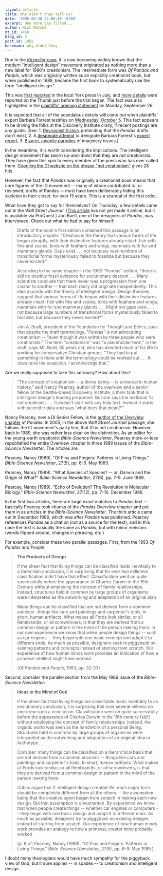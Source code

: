 ```yaml
---
layout: article
title: Why didn't they tell us?
date: '2005-09-30 22:05:19 -0700'
excerpt: One more gap filled...
author: Nick Matzke
mt_id: 1458
blog_id: 2
post_id: 1458
basename: why_didnt_they
---
```

Due to the [_Kitzmiller_ case](http://www.pandasthumb.org/archives/2005/09/waterloo_in_dov.html), it is now becoming widely known that the modern "intelligent design" movement originated as nothing more than a new label for 1980's creationism.  The intermediate form was _Of Pandas and People_, which was originally written as an explicitly creationist book, but when published in 1989, became the first book to systematically use the term "intelligent design."

This was [first reported](/archives/2005/07/creationist-cre.html) in the local York press in July, and [more details](/archives/2005/09/of-pandas-and-p.html) were reported on the Thumb just before the trial began.  The fact was also highlighted in the [plaintiffs' opening statement](http://www2.ncseweb.org/wp/?p=39) on Monday, September 26.  

It is expected that all of the scandalous details will come out when plaintiffs' expert Barbara Forrest testifies on [Wednesday, October 5](http://www.pamd.uscourts.gov/kitzmiller/witness.htm).  This fact appears to be driving the folks at the Discovery Institute crazy, if recent postings are any guide.  (See: 1. [Revisionist history](http://www.discovery.org/scripts/viewDB/index.php?command=view&amp;id=2885&amp;program=CSC%20-%20Scientific%20Research%20and%20Scholarship%20-%20History%20and%20Philosophy%20of%20Science%20-%20MainPage) pretending that the _Pandas_ drafts don't exist, 2. A [desperate attempt](/archives/2005/09/the-dis-dishone.html) to denigrate Barbara Forrest's [expert report](http://www2.ncseweb.org/wp/?page_id=12), 3. [Bizarre, juvenile parodies](http://www.discovery.org/scripts/viewDB/index.php?command=view&amp;id=2901&amp;program=CSC%20-%20Views%20and%20News) of imaginary issues.)  

In the meantime, it is worth considering the implications.  The intelligent design movement has sworn up-and-down that they are _not_ creationists.  They have given this spin to every member of the press who has ever called them.  [Googling the DI website on the phrase "not creationism"](http://www.google.com/search?hl=en&amp;lr=&amp;q=site%3Awww.discovery.org+%22not+creationism%22&amp;btnG=Search) gives 28 hits.  

However, the fact that _Pandas_ was originally a creationist book means that core figures of the ID movement -- many of whom contributed to, or reviewed, drafts of Pandas -- must have been deliberately hiding this skeleton in their closet, for over 15 years.  This is a scandal of the first order.

What have they got to say for themselves?  On Thursday, a few details came out in the _Wall Street Journal_.  ([This article](http://proquest.umi.com/pqdweb?did=903970731&amp;sid=1&amp;Fmt=2&amp;clientId=1566&amp;RQT=309&amp;VName=PQD) has not yet made it online, but it is available via ProQuest.)  Jon Buell, one of the designers of _Pandas_, was interviewed.  Check out what he had to say for himself:

> Drafts of the book's first edition contained this passage in an introductory chapter: "Creation is the theory that various forms of life began abruptly, with their distinctive features already intact: fish with fins and scales, birds with feathers and wings, mammals with fur and mammary glands. Gaps exist . . . not because vast numbers of transitional forms mysteriously failed to fossilize but because they never existed."
> 
> According to the same chapter in the 1993 "Pandas" edition, "there is still no positive fossil evidence for evolutionary descent . . . Many scientists conclude that there never was a progression from one cluster to another -- that each really did originate independently. This idea accords with the theory of intelligent design. Design theories suggest that various forms of life began with their distinctive features already intact: fish with fins and scales, birds with feathers and wings, mammals with fur and mammary glands . . . Might not gaps exist . . . not because large numbers of transitional forms mysteriously failed to fossilize, but because they never existed?"
> 
> Jon A. Buell, president of the Foundation for Thought and Ethics, says that despite the draft terminology, "Pandas" is not advocating creationism -- "even though it was written by three people who were creationists." The term "creationism" was "a placeholder term," in the draft, says Mr. Buell, 65 years old, who has devoted much of his life to working for conservative Christian groups. "They had to put something in there until the terminology could be worked out . . . It does raise the suspicion. I acknowledge that."

Are we really supposed to take this seriously?  How about this?

> "The concept of creationism -- a divine being -- is universal in human history," said Nancy Pearcey, author of the overview and a senior fellow at the Seattle-based Discovery Institute, a think tank that is intelligent design's leading proponent. But she says the textbook "is not creationist . . . It doesn't start with any holy text. Instead it starts with scientific data and says 'what does that mean?'"

Nancy Pearcey, now a DI Senior Fellow, is the [author of the Overview chapter](http://www.discovery.org/scripts/viewDB/index.php?command=view&amp;id=44&amp;isFellow=true) of _Pandas_.  In 2005, in the above _Wall Street Journal_ passage, she follows the ID movement's party line, that ID is not creationism.  However, back in 1989, she was rather less clear on the distinction.  As an editor for the young-earth creationist _Bible-Science Newsletter_, Pearcey more-or-less republished the entire Overview chapter in three 1989 issues of the _Bible-Science Newsletter_.  The articles are:

Pearcey, Nancy (1989). "Of Fins and Fingers: Patterns in Living Things." _Bible-Science Newsletter_, 27(5), pp. 6-9. May 1989.

Pearcey, Nancy (1989). "What Species of Species? -- or, Darwin and the Origin of What?" _Bible-Science Newsletter_, 27(6), pp. 7-9. June 1989.

Pearcey, Nancy (1989). "Echo of Evolution? The Revolution in Molecular Biology." _Bible-Science Newsletter_, 27(12), pp. 7-10. December 1989.

In the first two articles, there are large exact matches to _Pandas_ text -- basically Pearcey took chunks of the _Pandas_ Overview chapter and put them in as articles in the _Bible-Science Newsletter_.  The third article came out in December 1989, which was after _Pandas_ was published.  Pearcey references _Pandas_ as a citation (not as a source for the text), and in this case the text is basically the same as _Pandas_, but with minor revisions (words flipped around, changes in phrasing, etc.)

For example, consider these two parallel passages.  First, from the 1993 _Of Pandas and People_:

> **The Products of Design**
> 
> If the sheer fact that living things can be classified leads inevitably to a Darwinian conclusion, it is surprising that for over two millennia classification didn't have that effect. Classification went on quite successfully before the appearance of Charles Darwin in the 19th Century without employing the concept of family relationships. Instead, structures held in common by large groups of organisms were interpreted as the outworking and adaptation of an original plan.
> 
> Many things can be classified that are not derived from a common ancestor -things like cars and paintings and carpenter's tools; in short, human artifacts. What makes all Fords look similar, or all Rembrandts, or all screwdrivers, is that they are derived from a common design or pattern in the mind of the person making them. In our own experience we know that when people design things -- such as car engines -- they begin with one basic concept and adapt it to different ends. As much as possible, designers seek to piggyback on existing patterns and concepts instead of starting from scratch. Our experience of how human minds work provides an indication of how a primeval intellect might have worked.
> 
> (_Of Pandas and People_, 1993, pp. 32-33)

Second, consider the parallel section from the May 1989 issue of the _Bible-Science Newsletter_:

> **Ideas in the Mind of God**
> 
> If the sheer fact that living things are classifiable leads inevitably to an evolutionary conclusion, it is surprising that over several millenia no one drew such a conclusion.  Classification went on quite successfully before the appearance of Charles Darwin in the 18th century \[sic!\] without employing the concept of family relationships.  Instead, the organic world was seen as the handiwork of a personal Being.  Structures held in common by large groups of organisms were interpreted as the outworking and adaptation of an original Idea or Archetype.
> 
> Consider: many things can be classified on a hierarchical basis that are not derived from a common ancestor -- things like cars and paintings and carpenter's tools.  In short, human artifacts.  What makes all Fords look similar, or all Rembrandts, or all screwdrivers, is that they are derived from a common design or pattern in the mind of the person making them.
> 
> Critics argue that if intelligent design created life, each major form should be completely different from all the others -- the assumption being that the creative agent began from scratch in making each new design.  But that assumption is unwarranted.  By experience we know that when people create things -- whether car engines or computers -- they begin with one basic design and adapt it to different ends.  As much as possible, designers try to piggyback on existing designs instead of starting from scratch.  Our experience of how human minds work provides an analogy to how a primeval, creator mind probably worked.
> 
> (p. 8 of: Pearcey, Nancy (1989). "Of Fins and Fingers: Patterns in Living Things." _Bible-Science Newsletter_, 27(5), pp. 6-9. May 1989.)

I doubt many theologians would have much sympathy for the piggyback view of God, but it sure applies -- in spades -- to creationism and intelligent design.
